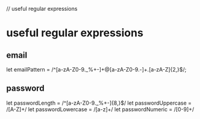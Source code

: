 // useful regular expressions
# useful regular expressions

## email
let emailPattern = /^[a-zA-Z0-9._%+-]+@[a-zA-Z0-9.-]+\.[a-zA-Z]{2,}$/;

## password 
let passwordLength = /^[a-zA-Z0-9\._%+-]{8,}$/
let passwordUppercase = /[A-Z]+/
  let passwordLowercase = /[a-z]+/
  let passwordNumeric = /[0-9]+/
